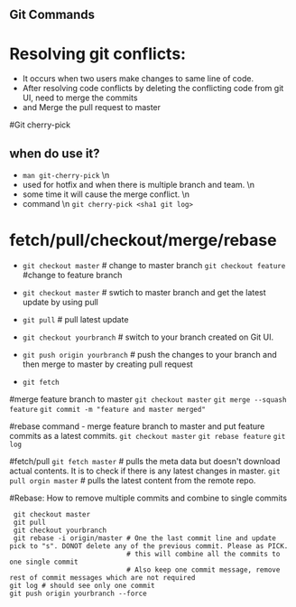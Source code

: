 ## Git Commands

# Resolving git conflicts:
  - It occurs when two users make changes to same line of code.
  - After resolving code conflicts by deleting the conflicting code from git UI, need to merge the commits
  - and Merge the pull request to master

#Git cherry-pick
## when do use it?
  - `man git-cherry-pick` \n
  - used for hotfix and when there is multiple branch and team. \n
  - some time it will cause the merge conflict. \n
  - command \n
  `git cherry-pick <sha1 git log>`

# fetch/pull/checkout/merge/rebase
- `git checkout master` # change to master branch `git checkout feature` #change to feature branch
- `git checkout master` # swtich to master branch and get the latest update by using pull
- `git pull` # pull latest update
- `git checkout yourbranch` # switch to your branch created on Git UI.
- `git push origin yourbranch` # push the changes to your branch and then merge to master by creating pull request

- `git fetch `

#merge feature branch to master
`git checkout master`
`git merge --squash feature`
`git commit -m "feature and master merged"`

#rebase command - merge feature branch to master and put feature commits as a latest commits.
`git checkout master`
`git rebase feature`
`git log`

#fetch/pull
`git fetch master` # pulls the meta data but doesn't download actual contents. It is to check if there is any latest changes in master.
`git pull orgin master` # pulls the latest content from the remote repo.


#Rebase: How to remove multiple commits and combine to single commits
```
 git checkout master
 git pull
 git checkout yourbranch
 git rebase -i origin/master # One the last commit line and update pick to "s". DONOT delete any of the previous commit. Please as PICK. 
                             # this will combine all the commits to one single commit
                             # Also keep one commit message, remove rest of commit messages which are not required
git log # should see only one commit
git push origin yourbranch --force
```
